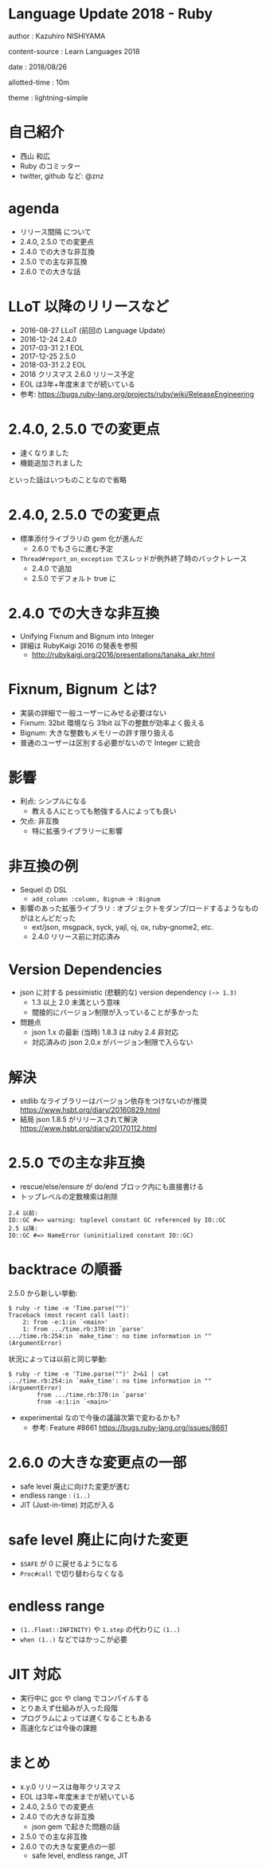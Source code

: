 # Language Update 2018 - Ruby

author
:   Kazuhiro NISHIYAMA

content-source
:   Learn Languages 2018

date
:   2018/08/26

allotted-time
:   10m

theme
:   lightning-simple

# 自己紹介

- 西山 和広
- Ruby のコミッター
- twitter, github など: @znz

# agenda

- リリース間隔 について
- 2.4.0, 2.5.0 での変更点
- 2.4.0 での大きな非互換
- 2.5.0 での主な非互換
- 2.6.0 での大きな話

# LLoT 以降のリリースなど

- 2016-08-27 LLoT (前回の Language Update)
- 2016-12-24 2.4.0
- 2017-03-31 2.1 EOL
- 2017-12-25 2.5.0
- 2018-03-31 2.2 EOL
- 2018 クリスマス 2.6.0 リリース予定
- EOL は3年+年度末までが続いている
- 参考: <https://bugs.ruby-lang.org/projects/ruby/wiki/ReleaseEngineering>

# 2.4.0, 2.5.0 での変更点

- 速くなりました
- 機能追加されました

といった話はいつものことなので省略

# 2.4.0, 2.5.0 での変更点

- 標準添付ライブラリの gem 化が進んだ
  - 2.6.0 でもさらに進む予定
- `Thread#report_on_exception` でスレッドが例外終了時のバックトレース
  - 2.4.0 で追加
  - 2.5.0 でデフォルト true に

# 2.4.0 での大きな非互換

- Unifying Fixnum and Bignum into Integer
- 詳細は RubyKaigi 2016 の発表を参照
  - <http://rubykaigi.org/2016/presentations/tanaka_akr.html>

# Fixnum, Bignum とは?

- 実装の詳細で一般ユーザーにみせる必要はない
- Fixnum: 32bit 環境なら 31bit 以下の整数が効率よく扱える
- Bignum: 大きな整数もメモリーの許す限り扱える
- 普通のユーザーは区別する必要がないので Integer に統合

# 影響

- 利点: シンプルになる
  - 教える人にとっても勉強する人によっても良い
- 欠点: 非互換
  - 特に拡張ライブラリーに影響

# 非互換の例

- Sequel の DSL
  - `add_column :column, Bignum` → `:Bignum`
- 影響のあった拡張ライブラリ : オブジェクトをダンプ/ロードするようなものがほとんどだった
  - ext/json, msgpack, syck, yajl, oj, ox, ruby-gnome2, etc.
  - 2.4.0 リリース前に対応済み

# Version Dependencies

- json に対する pessimistic (悲観的な) version dependency `(~> 1.3)`
  - 1.3 以上 2.0 未満という意味
  - 間接的にバージョン制限が入っていることが多かった
- 問題点
  - json 1.x の最新 (当時) 1.8.3 は ruby 2.4 非対応
  - 対応済みの json 2.0.x がバージョン制限で入らない

# 解決

- stdlib なライブラリーはバージョン依存をつけないのが推奨
  <https://www.hsbt.org/diary/20160829.html>
- 結局 json 1.8.5 がリリースされて解決
  <https://www.hsbt.org/diary/20170112.html>

# 2.5.0 での主な非互換

- rescue/else/ensure が do/end ブロック内にも直接書ける
- トップレベルの定数検索は削除

```
2.4 以前:
IO::GC #=> warning: toplevel constant GC referenced by IO::GC
2.5 以降:
IO::GC #=> NameError (uninitialized constant IO::GC)
```

# backtrace の順番

2.5.0 から新しい挙動:

```
$ ruby -r time -e 'Time.parse("")'
Traceback (most recent call last):
	2: from -e:1:in `<main>'
	1: from .../time.rb:370:in `parse'
.../time.rb:254:in `make_time': no time information in "" (ArgumentError)
```

状況によっては以前と同じ挙動:

```
$ ruby -r time -e 'Time.parse("")' 2>&1 | cat
.../time.rb:254:in `make_time': no time information in "" (ArgumentError)
        from .../time.rb:370:in `parse'
        from -e:1:in `<main>'
```

- experimental なので今後の議論次第で変わるかも?
  - 参考: Feature #8661 <https://bugs.ruby-lang.org/issues/8661>

# 2.6.0 の大きな変更点の一部

- safe level 廃止に向けた変更が進む
- endless range : `(1..)`
- JIT (Just-in-time) 対応が入る

# safe level 廃止に向けた変更

- `$SAFE` が 0 に戻せるようになる
- `Proc#call` で切り替わらなくなる

# endless range

- `(1..Float::INFINITY)` や `1.step` の代わりに `(1..)`
- `when (1..)` などではかっこが必要

# JIT 対応

- 実行中に gcc や clang でコンパイルする
- とりあえず仕組みが入った段階
- プログラムによっては遅くなることもある
- 高速化などは今後の課題

# まとめ

- x.y.0 リリースは毎年クリスマス
- EOL は3年+年度末までが続いている
- 2.4.0, 2.5.0 での変更点
- 2.4.0 での大きな非互換
  - json gem で起きた問題の話
- 2.5.0 での主な非互換
- 2.6.0 での大きな変更点の一部
  - safe level, endless range, JIT

